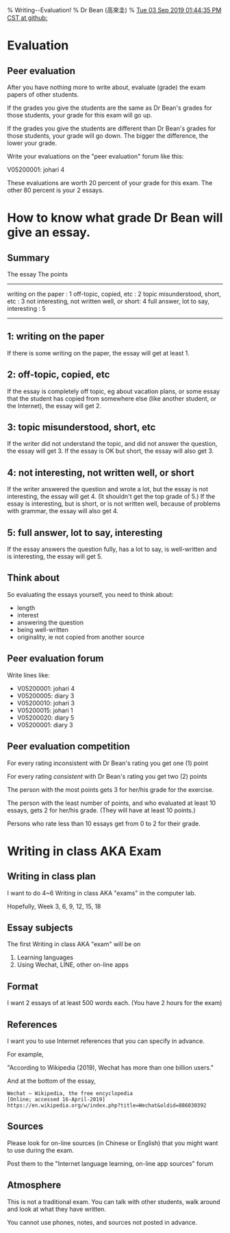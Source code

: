 % Writing--Evaluation!
% Dr Bean (高來圭)
% [Tue 03 Sep 2019 01:44:35 PM CST at github: ](https://github.com/drbean/curriculum/tree/master/writing)



# Evaluation

## Peer evaluation

After you have nothing more to write about, evaluate (grade) the exam papers of other students.

If the grades you give the students are the same as Dr Bean's grades for those students, your grade for this exam will go up.

If the grades you give the students are different than Dr Bean's grades for those students, your grade will go down. The bigger the difference, the lower your grade.

Write your evaluations on the "peer evaluation" forum like this:

V05200001: johari 4

These evaluations are worth 20 percent of your grade for this exam. The other 80 percent is your 2 essays.

# How to know what grade Dr Bean will give an essay.

## Summary

The essay                                     The points
--------------------------------------------  --
writing on the paper                       :  1
off-topic, copied, etc                     :  2
topic misunderstood, short, etc            :  3
not interesting, not written well, or short:  4
full answer, lot to say, interesting       :  5
--------------------------------------------  --

## 1: writing on the paper

If there is some writing on the paper, the essay will get at least 1.

## 2: off-topic, copied, etc

If the essay is completely off topic, eg about vacation plans, or some essay that the student has copied from somewhere else (like another student, or the Internet), the essay will get 2.

## 3: topic misunderstood, short, etc

If the writer did not understand the topic, and did not answer the question, the essay will get 3. If the essay is OK but short, the essay will also get 3.

## 4: not interesting, not written well, or short

If the writer answered the question and wrote a lot, but the essay is not interesting, the essay will get 4. (It shouldn't get the top grade of 5.) If the essay is interesting, but is short, or is not written well, because of problems with grammar, the essay will also get 4.

## 5: full answer, lot to say, interesting

If the essay answers the question fully, has a lot to say, is well-written and is interesting, the essay will get 5.

## Think about

So evaluating the essays yourself, you need to think about:

* length
* interest
* answering the question
* being well-written
* originality, ie not copied from another source

## Peer evaluation forum

Write lines like:

- V05200001: johari 4
- V05200005: diary  3
- V05200010: johari 3
- V05200015: johari 1
- V05200020: diary  5
- V05200001: diary  3

## Peer evaluation competition

For every rating inconsistent with Dr Bean's rating you get one (1) point

For every rating *consistent* with Dr Bean's rating you get two (2) points

The person with the most points gets 3 for her/his grade for the exercise.

The person with the least number of points, and who evaluated at least 10 essays, gets 2 for her/his grade. (They will have at least 10 points.)

Persons who rate less than 10 essays get from 0 to 2 for their grade.

# Writing in class AKA Exam

## Writing in class plan

I want to do 4~6 Writing in class AKA "exams" in the computer lab.

Hopefully, Week 3, 6, 9, 12, 15, 18

## Essay subjects

The first Writing in class AKA "exam" will be on 

1. Learning languages
2. Using Wechat, LINE, other on-line apps

## Format

I want 2 essays of at least 500 words each. (You have 2 hours for the exam)


## References

I want you to use Internet references that you can specify in advance.

For example,

"According to Wikipedia (2019), Wechat has more than one billion users."

And at the bottom of the essay,

	Wechat — Wikipedia, the free encyclopedia
	[Online; accessed 16-April-2019]
	https://en.wikipedia.org/w/index.php?title=Wechat&oldid=886030392

## Sources

Please look for on-line sources (in Chinese or English) that you might want to use during the exam.

Post them to the "Internet language learning, on-line app sources" forum

## Atmosphere

This is not a traditional exam. You can talk with other students, walk around and look at what they have written.

You cannot use phones, notes, and sources not posted in advance.

